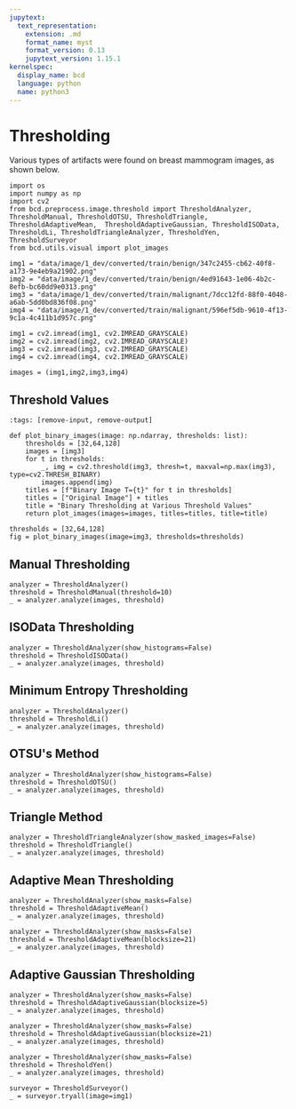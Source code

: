 ```yaml
---
jupytext:
  text_representation:
    extension: .md
    format_name: myst
    format_version: 0.13
    jupytext_version: 1.15.1
kernelspec:
  display_name: bcd
  language: python
  name: python3
---
```


# Thresholding
Various types of artifacts were found on breast mammogram images, as shown below.

```{code-cell} ipython3
import os
import numpy as np
import cv2
from bcd.preprocess.image.threshold import ThresholdAnalyzer, ThresholdManual, ThresholdOTSU, ThresholdTriangle, ThresholdAdaptiveMean,  ThresholdAdaptiveGaussian, ThresholdISOData, ThresholdLi, ThresholdTriangleAnalyzer, ThresholdYen, ThresholdSurveyor
from bcd.utils.visual import plot_images
```

```{code-cell} ipython3
img1 = "data/image/1_dev/converted/train/benign/347c2455-cb62-40f8-a173-9e4eb9a21902.png"
img2 = "data/image/1_dev/converted/train/benign/4ed91643-1e06-4b2c-8efb-bc60dd9e0313.png"
img3 = "data/image/1_dev/converted/train/malignant/7dcc12fd-88f0-4048-a6ab-5dd0bd836f08.png"
img4 = "data/image/1_dev/converted/train/malignant/596ef5db-9610-4f13-9c1a-4c411b1d957c.png"
```

```{code-cell} ipython3
img1 = cv2.imread(img1, cv2.IMREAD_GRAYSCALE)
img2 = cv2.imread(img2, cv2.IMREAD_GRAYSCALE)
img3 = cv2.imread(img3, cv2.IMREAD_GRAYSCALE)
img4 = cv2.imread(img4, cv2.IMREAD_GRAYSCALE)
```

```{code-cell} ipython3
images = (img1,img2,img3,img4)
```

## Threshold Values

```{code-cell} ipython3
:tags: [remove-input, remove-output]

def plot_binary_images(image: np.ndarray, thresholds: list):
    thresholds = [32,64,128]
    images = [img3]
    for t in thresholds:
        _, img = cv2.threshold(img3, thresh=t, maxval=np.max(img3), type=cv2.THRESH_BINARY)
        images.append(img)
    titles = [f"Binary Image T={t}" for t in thresholds]
    titles = ["Original Image"] + titles
    title = "Binary Thresholding at Various Threshold Values"
    return plot_images(images=images, titles=titles, title=title)

thresholds = [32,64,128]
fig = plot_binary_images(image=img3, thresholds=thresholds)    
```

## Manual Thresholding

```{code-cell} ipython3
analyzer = ThresholdAnalyzer()
threshold = ThresholdManual(threshold=10)
_ = analyzer.analyze(images, threshold)
```

## ISOData Thresholding

```{code-cell} ipython3
analyzer = ThresholdAnalyzer(show_histograms=False)
threshold = ThresholdISOData()
_ = analyzer.analyze(images, threshold)
```

## Minimum Entropy Thresholding

```{code-cell} ipython3
analyzer = ThresholdAnalyzer()
threshold = ThresholdLi()
_ = analyzer.analyze(images, threshold)
```

## OTSU's Method

```{code-cell} ipython3
analyzer = ThresholdAnalyzer(show_histograms=False)
threshold = ThresholdOTSU()
_ = analyzer.analyze(images, threshold)
```

## Triangle Method

```{code-cell} ipython3
analyzer = ThresholdTriangleAnalyzer(show_masked_images=False)
threshold = ThresholdTriangle()
_ = analyzer.analyze(images, threshold)
```

## Adaptive Mean Thresholding

```{code-cell} ipython3
analyzer = ThresholdAnalyzer(show_masks=False)
threshold = ThresholdAdaptiveMean()
_ = analyzer.analyze(images, threshold)
```

```{code-cell} ipython3
analyzer = ThresholdAnalyzer(show_masks=False)
threshold = ThresholdAdaptiveMean(blocksize=21)
_ = analyzer.analyze(images, threshold)
```

## Adaptive Gaussian Thresholding

```{code-cell} ipython3
analyzer = ThresholdAnalyzer(show_masks=False)
threshold = ThresholdAdaptiveGaussian(blocksize=5)
_ = analyzer.analyze(images, threshold)
```

```{code-cell} ipython3
analyzer = ThresholdAnalyzer(show_masks=False)
threshold = ThresholdAdaptiveGaussian(blocksize=21)
_ = analyzer.analyze(images, threshold)
```

```{code-cell} ipython3
analyzer = ThresholdAnalyzer(show_masks=False)
threshold = ThresholdYen()
_ = analyzer.analyze(images, threshold)
```

```{code-cell} ipython3
surveyor = ThresholdSurveyor()
_ = surveyor.tryall(image=img1)
```
